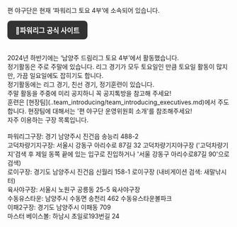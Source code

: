 편 야구단은 현재 ‘파워리그 토요 4부’에 소속되어 있습니다.<br>
<p>
  <a href="http://www.gameone.kr/league?lig_idx=10311" target="_blank" rel="noopener" style="
    display: inline-block;
    padding: 10px 18px;
    background-color: #333333;
    color: white;
    border-radius: 8px;
    text-decoration: none;
    font-weight: bold;
    font-size: 1.1em;">
    🥎파워리그 공식 사이트
  </a>
</p>
<br>
2024년 하반기에는 ‘남양주 드림리그 토요 4부’에서 활동했습니다.<br>
정기활동은 주로 주말에 있습니다. 리그 경기가 모두 토요일인 만큼 토요일 활동이 많지만, 가끔 일요일에도 잡히기도 합니다.<br>
정기활동에는 리그 경기, 친선 경기, 정기훈련이 있습니다.<br>
주말 활동을 주중에 미리 공지하니 꼭 공지톡방을 참고해 주세요!<br>
훈련은 [현장팀](..team_introducing/team_introducing_executives.md)에서 주도합니다. 현장팀에 대해서는 '편 야구단 운영위원회 소개'를 참조해주세요!<br>
자주 이용하는 구장 목록입니다. <br>
<br>
파워리그구장: 경기 남양주시 진건읍 송능리 488-2<br>
고덕차량기지구장: 서울시 강동구 아리수로 87길 32 고덕차량기지야구장 ('고덕차량기지'검색 후 제일 동쪽 끝에 있는 입구로 진입하거나 '서울 강동구 아리수로87길 90'으로 검색)<br>
로이구장: 경기도 남양주시 진건읍 신월리 158-1 로이구장 (내비게이션 검색: 새말낚시터)<br>
육사야구장: 서울시 노원구 공릉동 25-5 육사야구장<br>
수동유스타운: 남양주시 수동면 송천리 462 수동유스타운볼파크<br>
이패2구장: 경기도 남양주시 이패동 709<br>
마스터 베이스볼: 하남시 초일로193번길 24




